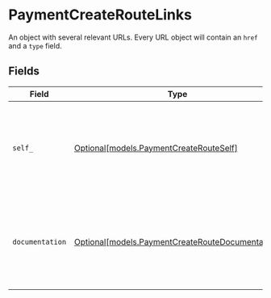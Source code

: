# PaymentCreateRouteLinks

An object with several relevant URLs. Every URL object will contain an `href` and a `type` field.


## Fields

| Field                                                                                            | Type                                                                                             | Required                                                                                         | Description                                                                                      |
| ------------------------------------------------------------------------------------------------ | ------------------------------------------------------------------------------------------------ | ------------------------------------------------------------------------------------------------ | ------------------------------------------------------------------------------------------------ |
| `self_`                                                                                          | [Optional[models.PaymentCreateRouteSelf]](../models/paymentcreaterouteself.md)                   | :heavy_minus_sign:                                                                               | In v2 endpoints, URLs are commonly represented as objects with an `href` and `type` field.       |
| `documentation`                                                                                  | [Optional[models.PaymentCreateRouteDocumentation]](../models/paymentcreateroutedocumentation.md) | :heavy_minus_sign:                                                                               | In v2 endpoints, URLs are commonly represented as objects with an `href` and `type` field.       |